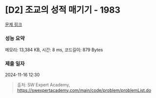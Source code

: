 # [D2] 조교의 성적 매기기 - 1983 

[문제 링크](https://swexpertacademy.com/main/code/problem/problemDetail.do?contestProbId=AV5PwGK6AcIDFAUq) 

### 성능 요약

메모리: 13,384 KB, 시간: 8 ms, 코드길이: 879 Bytes

### 제출 일자

2024-11-16 12:30



> 출처: SW Expert Academy, https://swexpertacademy.com/main/code/problem/problemList.do